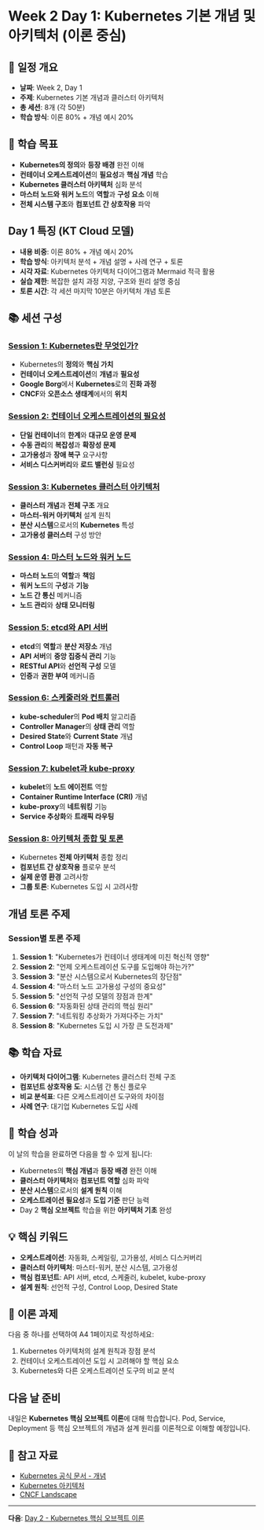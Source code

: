 # Week 2 Day 1: Kubernetes 기본 개념 및 아키텍처 (이론 중심)

## 📅 일정 개요
- **날짜**: Week 2, Day 1
- **주제**: Kubernetes 기본 개념과 클러스터 아키텍처
- **총 세션**: 8개 (각 50분)
- **학습 방식**: 이론 80% + 개념 예시 20%

## 🎯 학습 목표
- **Kubernetes의 정의**와 **등장 배경** 완전 이해
- **컨테이너 오케스트레이션**의 **필요성**과 **핵심 개념** 학습
- **Kubernetes 클러스터 아키텍처** 심화 분석
- **마스터 노드와 워커 노드**의 **역할**과 **구성 요소** 이해
- **전체 시스템 구조**와 **컴포넌트 간 상호작용** 파악

## Day 1 특징 (KT Cloud 모델)
- **내용 비중**: 이론 80% + 개념 예시 20%
- **학습 방식**: 아키텍처 분석 + 개념 설명 + 사례 연구 + 토론
- **시각 자료**: Kubernetes 아키텍처 다이어그램과 Mermaid 적극 활용
- **실습 제한**: 복잡한 설치 과정 지양, 구조와 원리 설명 중심
- **토론 시간**: 각 세션 마지막 10분은 아키텍처 개념 토론

## 📚 세션 구성

### [Session 1: Kubernetes란 무엇인가?](./session_01.md)
- Kubernetes의 **정의**와 **핵심 가치**
- **컨테이너 오케스트레이션**의 **개념**과 **필요성**
- **Google Borg**에서 **Kubernetes**로의 **진화 과정**
- **CNCF**와 **오픈소스 생태계**에서의 **위치**

### [Session 2: 컨테이너 오케스트레이션의 필요성](./session_02.md)
- **단일 컨테이너**의 **한계**와 **대규모 운영 문제**
- **수동 관리**의 **복잡성**과 **확장성 문제**
- **고가용성**과 **장애 복구** 요구사항
- **서비스 디스커버리**와 **로드 밸런싱** 필요성

### [Session 3: Kubernetes 클러스터 아키텍처](./session_03.md)
- **클러스터 개념**과 **전체 구조** 개요
- **마스터-워커 아키텍처** 설계 원칙
- **분산 시스템**으로서의 **Kubernetes** 특성
- **고가용성 클러스터** 구성 방안

### [Session 4: 마스터 노드와 워커 노드](./session_04.md)
- **마스터 노드**의 **역할**과 **책임**
- **워커 노드**의 **구성**과 **기능**
- **노드 간 통신** 메커니즘
- **노드 관리**와 **상태 모니터링**

### [Session 5: etcd와 API 서버](./session_05.md)
- **etcd**의 **역할**과 **분산 저장소** 개념
- **API 서버**의 **중앙 집중식 관리** 기능
- **RESTful API**와 **선언적 구성** 모델
- **인증**과 **권한 부여** 메커니즘

### [Session 6: 스케줄러와 컨트롤러](./session_06.md)
- **kube-scheduler**의 **Pod 배치** 알고리즘
- **Controller Manager**의 **상태 관리** 역할
- **Desired State**와 **Current State** 개념
- **Control Loop** 패턴과 **자동 복구**

### [Session 7: kubelet과 kube-proxy](./session_07.md)
- **kubelet**의 **노드 에이전트** 역할
- **Container Runtime Interface (CRI)** 개념
- **kube-proxy**의 **네트워킹** 기능
- **Service 추상화**와 **트래픽 라우팅**

### [Session 8: 아키텍처 종합 및 토론](./session_08.md)
- Kubernetes **전체 아키텍처** 종합 정리
- **컴포넌트 간 상호작용** 플로우 분석
- **실제 운영 환경** 고려사항
- **그룹 토론**: Kubernetes 도입 시 고려사항

## 개념 토론 주제

### Session별 토론 주제
1. **Session 1**: "Kubernetes가 컨테이너 생태계에 미친 혁신적 영향"
2. **Session 2**: "언제 오케스트레이션 도구를 도입해야 하는가?"
3. **Session 3**: "분산 시스템으로서 Kubernetes의 장단점"
4. **Session 4**: "마스터 노드 고가용성 구성의 중요성"
5. **Session 5**: "선언적 구성 모델의 장점과 한계"
6. **Session 6**: "자동화된 상태 관리의 핵심 원리"
7. **Session 7**: "네트워킹 추상화가 가져다주는 가치"
8. **Session 8**: "Kubernetes 도입 시 가장 큰 도전과제"

## 📚 학습 자료
- **아키텍처 다이어그램**: Kubernetes 클러스터 전체 구조
- **컴포넌트 상호작용 도**: 시스템 간 통신 플로우
- **비교 분석표**: 다른 오케스트레이션 도구와의 차이점
- **사례 연구**: 대기업 Kubernetes 도입 사례

## 🎯 학습 성과
이 날의 학습을 완료하면 다음을 할 수 있게 됩니다:
- Kubernetes의 **핵심 개념**과 **등장 배경** 완전 이해
- **클러스터 아키텍처**와 **컴포넌트 역할** 심화 파악
- **분산 시스템**으로서의 **설계 원칙** 이해
- **오케스트레이션 필요성**과 **도입 기준** 판단 능력
- Day 2 **핵심 오브젝트** 학습을 위한 **아키텍처 기초** 완성

## 💡 핵심 키워드
- **오케스트레이션**: 자동화, 스케일링, 고가용성, 서비스 디스커버리
- **클러스터 아키텍처**: 마스터-워커, 분산 시스템, 고가용성
- **핵심 컴포넌트**: API 서버, etcd, 스케줄러, kubelet, kube-proxy
- **설계 원칙**: 선언적 구성, Control Loop, Desired State

## 📝 이론 과제
다음 중 하나를 선택하여 A4 1페이지로 작성하세요:
1. Kubernetes 아키텍처의 설계 원칙과 장점 분석
2. 컨테이너 오케스트레이션 도입 시 고려해야 할 핵심 요소
3. Kubernetes와 다른 오케스트레이션 도구의 비교 분석

## 다음 날 준비
내일은 **Kubernetes 핵심 오브젝트 이론**에 대해 학습합니다. Pod, Service, Deployment 등 핵심 오브젝트의 개념과 설계 원리를 이론적으로 이해할 예정입니다.

## 🔗 참고 자료
- [Kubernetes 공식 문서 - 개념](https://kubernetes.io/docs/concepts/)
- [Kubernetes 아키텍처](https://kubernetes.io/docs/concepts/overview/components/)
- [CNCF Landscape](https://landscape.cncf.io/)

---
**다음**: [Day 2 - Kubernetes 핵심 오브젝트 이론](../day_02/README.md)